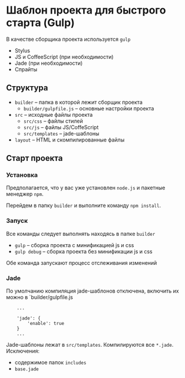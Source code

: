 Шаблон проекта для быстрого старта (Gulp)
=========================================

В качестве сборщика проекта используется `gulp`


- Stylus
- JS и CoffeeScript (при необходимости)
- Jade (при необходимости)
- Спрайты


## Структура
- `builder` – папка в которой лежит сборщик проекта
     + `builder/gulpfile.js` – основные настройки проекта
- `src` – исходные файлы проекта
     + `src/css` – файлы стилей
     + `src/js` – файлы JS/CoffeScript
     + `src/templates` – jade-шаблоны
- `layout` – HTML и скомпилированные файлы


## Старт проекта

### Установка
Предполагается, что у вас уже установлен `node.js` и пакетные менеджер `npm`.

Перейдем в папку `builder` и выполните команду `npm install`.

### Запуск
Все команды следует выполнять находясь в папке `builder`
- `gulp` – сборка проекта с минификацией js и css
- `gulp debug` – сборка проекта без минификации js и css

Обе команда запускают процесс отслеживания изменений

### Jade
По умолчанию компиляция jade-шаблонов отключена, включить их можно в `builder/gulpfile.js

```
    ...

    'jade': {
        'enable': true
    }
    ...
```
Jade-шаблоны лежат в `src/templates`. Компилируются все `*.jade`.
Исключения:
-  содержимое папок `includes`
- `base.jade`